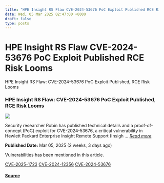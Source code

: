 ```yaml
---
title: "HPE Insight RS Flaw CVE-2024-53676 PoC Exploit Published RCE Risk Looms"
date: Wed, 05 Mar 2025 02:47:00 +0000
draft: false
type: posts
---
```

# HPE Insight RS Flaw CVE-2024-53676 PoC Exploit Published RCE Risk Looms





 HPE Insight RS Flaw: CVE-2024-53676 PoC Exploit Published, RCE Risk Looms 

### HPE Insight RS Flaw: CVE-2024-53676 PoC Exploit Published, RCE Risk Looms

![](https://upload.cvefeed.io/news/33477/thumbnail.jpg)

Security researcher Robin has published technical details and a proof-of-concept (PoC) exploit for CVE-2024-53676, a critical vulnerability in Hewlett Packard Enterprise Insight Remote Support (Insigh ... [_Read more_](https://securityonline.info/hpe-insight-rs-flaw-cve-2024-53676-poc-exploit-published-rce-risk-looms/)

**Published Date:** Mar 05, 2025 (2 weeks, 3 days ago)

Vulnerabilities has been mentioned in this article.

[CVE-2025-1723](https://cvefeed.io/vuln/detail/CVE-2025-1723) [CVE-2024-12356](https://cvefeed.io/vuln/detail/CVE-2024-12356) [CVE-2024-53676](https://cvefeed.io/vuln/detail/CVE-2024-53676)

#### [Source](https://securityonline.info/hpe-insight-rs-flaw-cve-2024-53676-poc-exploit-published-rce-risk-looms/)

